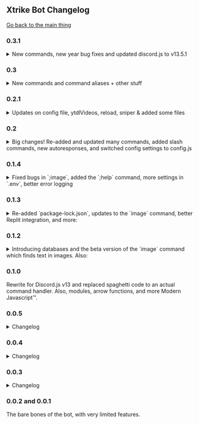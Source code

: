 ## Xtrike Bot Changelog
[Go back to the main thing](./README.md)

### 0.3.1

<details>
<summary>New commands, new year bug fixes and updated discord.js to v13.5.1</summary>

#### Breaking changes
- updated discord.js to v13.5.1
- moved the SendMsg class to its own folder
- new config entry for Oxford Dictionaries API

#### Other stuff
- fixed `extractVids` autoresponse not working
- updated the `user` command to include the presence status and server timeout
- added the `server` command to get all available info on the current server
- forgot to remove the `isBeta` status on the `image` command, command should work now
- added the `define` command which gives word definitions (powered by Oxford Dictionaries)
- recategorized some commands

</details>

### 0.3
<details>
<summary>New commands and command aliases + other stuff</summary>

#### General
- Unified and modularized logger
- Customizable bot name, description, color and `;info` text

Error catching
- Show serialized error object in the console too

Slash commands handler
- Use `interaction.options.data` to get options
- Better `options` parser and support for all 8 option types
- Retry if "Unknown Interaction" error

#### Commands
- Support for command aliases and categories
- Unified and modularized message sender for both `message` and `interaction`
- When a message is deferred (not a slash command) then react to the message so that the user knows that it's been seen

Help
- Show command aliases and their category in the help embed
- Support for aliases and categories as input
- List all commands if there are no inputs

Image search
- Moved autoresponse to its own file
- Check if image has been deleted and remove it
- Use the dominant color of the image as the embed color when displaying search results
- Efficiently fetch image data when fetching images and using the `image` command by using async functions
- Don't save images which does not have any text
- [New schema spec (0.3)](./guides/fetchImage.md) to support new features and fixes below
- Support for multiple attachments in message
- Check if image already exists in the database by checking image links and using image hashes

Info
- Added the bot avatar

message
- Better text parser and help guide

ocr
- Added the `ocr` command to get text from images in attachments or links

Sniper
- Record up to 10 snipes and don't save embed updates

test
- Added more slash commands options for testing

user
- Added the `user` command to get Discord info about a user

ytdl and video
- Dedicated `video` command for extracting videos on platforms `youtube-dl` supports
- added support for specifying video quality
- instead of downloading the video, just use the buffer stream

</details>

### 0.2.1
<details>
<summary>Updates on config file, ytdlVideos, reload, sniper & added some files</summary>

#### General
- Added `PRIVACY.md` and `LICENSE-3RD-PARTY`

Config file
- Accept lowercase activity type
- Fixed `isMobile`

README
- Removed commit hashes because they're too messy
- Added Facebook as supported site and disclaimer for `ytdlVideos`

Error catching
- Fixed `err.stderr` bug that crashes errorCatch
- Updated error catching for `youtube-dl` errors

#### Commands
reload
- Added reloading the presence activity

Sniper
- Fixed channel selector
- Check if given channel is in the same server
- If there are multiple sniped files then attach them in message
- Limiting sniped embeds to only 9

#### Autoresponses
ytdlVideos
- Fixed `output.formats` bug
- Log errors using errorCatch.js
- Detect Facebook links
- `while` loops will not use an extra variable
- Run youtube-dl to each of the links simultaneously
- Remove infinite loop in message sending

</details>

### 0.2
<details>
<summary>Big changes! Re-added and updated many commands, added slash commands, new autoresponses, and switched config settings to config.js</summary>

#### General
- Support for dual command handlers
- Added JSDoc comments for development
- Removed old README.md and integrated it to the current one and added more shields
- Serve http requests for status checking at https://xtrike-bot.xyr11.repl.co/

#### Commands
- Support for dual command handlers, `messageCreate` and `interactionCreate` at the same time!
- `requiredArgs: true`: If a user doesn't give arguments, it will instead give the help embed of that command.
- Never acknowledge the bot's own messages

Help
- Added a "Did you mean" part if there aren't any matches
- Added a `thumbnail` option for the help embed
- Instead of adding the prefix per line, `$$` will now be used instead to substitute the current prefix
- "Options" and "Similar" now has its own embed fields

hmm
- Won't reply to messages anymore (if not a slash command)

Image search
- *New defaults*: It will search for images at most 7 days old and from the current channel only
- Rewrote the schema for more efficient data storage
- Changed how the results are displayed and fixed search parameters for optimal results
- Updated the help embed
- Better link checking
- Automatically retry if script encounters a FetchError

message
- Added the `message` command back

ping
- Removed reliance on custom `pingArea` channel, instead it will just edit its own message

reboot
- Will log to console and change the activity text if bot is rebooting
- Uptime logs will be cleared if `reboot` is run.

sad
- The original `sad` command is added back!

Sniper
- Added `pls snipe`, `editsnipe`, and `reactionsnipe` from [DankMemer/sniper](https://github.com/DankMemer/sniper)
- Added dank mode to support `pls` as a valid prefix
- Data is now stored in the database so that it won't get lost if the bot restarts

stats
- Added stats to get bot commands statistics

test
- More `test` options

uptime
- Added the `uptime` command back. Bot logs the time when it boots up if there are no prior logs. Logs will be cleared if `reboot` is run.

#### Autoresponses
- Modularized autoresponses

hi Autoresponse
- Added back the feature that when every time someone says "hi", the bot wil reply with "hello"

ytdlVideos Autoresponse
- Support for many links in a message
- Default to the lowest quality present

#### Others
Bot config
- Switched all config settings to `config.js`
- Moved all other variables to `modules/base.js`

modules/base.js
- Added more intents and partials
- Removed `botId`
- `hasPerms()`: require the command object instead of just the name

Endpoint
- Added endpoints to get bot statistics

Error catching
- Added filters if and when an error needs to be sent in the error logging channel or be ignored entirely
- Removed last channel tracking
- Added current time as fallback

Statistics
- Get the bot uptime
- Get the number of times the bot executes user commands

<hr></details>

### 0.1.4
<details>
<summary> Fixed bugs in `;image`, added the `;help` command, more settings in `.env`, better error logging </summary>

`;image`
+ Fixed bugs regarding activating the command
+ Added `--here` to search for images in the current channel only

`;help`
+ Re-added the help command
+ Fixed the descriptions and usage of all commands

`.env`
+ Added presence options in `.env` so that changing them can be easier

Error logging
+ Better error logging, the full serialized error will now be sent to the error logging channel and the error.message will be the only thing shown in the current channel

Others
+ Cleaned `config.js`
+ Changed the run command on `.replit` to include installation of Node 16

<hr></details>

### 0.1.3
<details>
<summary>Re-added `package-lock.json`, updates to the `image` command, better Replit integration, and more:</summary>

+ Added include/exclude channel in  `image` command
+ Better `image` command replies
+ Better Replit integration in README
+ Updated `info` text
+ Console logging in ping
+ Changed presence activity
+ Added more emojis in `errorCatch.js`

<hr></details>

### 0.1.2
<details>
<summary>Introducing databases and the beta version of the `image` command which finds text in images. Also:</summary>

- added an `env` entry for the timezone
- updated the `.info` part of commands
- moved the 'ready' event to its own file
- added `.replit` file
- added a `Develop` guide in README.md
- added new modules

<hr></details>

### 0.1.0
Rewrite for Discord.js v13 and replaced spaghetti code to an actual command handler. Also, modules, arrow functions, and more Modern Javascript™.

### 0.0.5
<details>
<summary>Changelog</summary>

+ `ping` command will just edit its embed rather than re-sending the message
+ Switched hosting platform from Heroku to Repl.it, modules that aren't needed by Repl.it will not be deleted so that local development of the bot is possible and also because Heroku will be our backup platform
+ Removed the owner ID in the main file (index.js) and placed it in the .env file

<hr></details>

### 0.0.4
<details>
<summary>Changelog</summary>

```diff
+ Updated so that you can invite it on your own server!
+ Optimized all embed variables!
+ Revamped and optimized command finding to instead use arrays rather than your typical OR function
+ Added oxford to beta commands
+ Fixed a bug in the online command that it doesn't include Idle and Do Not Disturb members
+ Made uptime an official command
- Remove owner, no-sleep and restart commands completely
- Removed support for custom emojis from support server and replaced it with discord-wide emojis
```
<hr></details>

### 0.0.3
<details>
<summary>Changelog</summary>

```diff
+ Fixed echo command that crashes the bot after not mentioning someone
+ Added "no-sleep", "restart", "hmm" commands
+ Added "sad", "uptime", and "restart" as beta commands
+ Added all commands with its corresponding 'help' guides (e.g. ;ping help)
+ Added a new update naming system
- Removed "hmm" command from beta commands to be an official command
- No-sleep command deprecated
```
<hr></details>

### 0.0.2 and 0.0.1
The bare bones of the bot, with very limited features.
